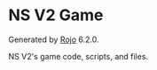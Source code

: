 # NS V2 Game

Generated by [Rojo](https://github.com/rojo-rbx/rojo) 6.2.0.

NS V2's game code, scripts, and files.
